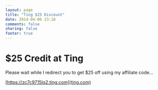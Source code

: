 ```yaml
---
layout: page
title: "Ting $25 Discount"
date: 2014-04-06 23:18
comments: false
sharing: false
footer: true
---
```


# $25 Credit at Ting

Please wait while I redirect you to get $25 off using my affiliate code...

[https://zc7c9715lq2.ting.com](ting.com)

<div><script type="text/javascript">
    function redirect() {
      window.location = "https://zc7c9715lq2.ting.com/";
    };
</script></div>
